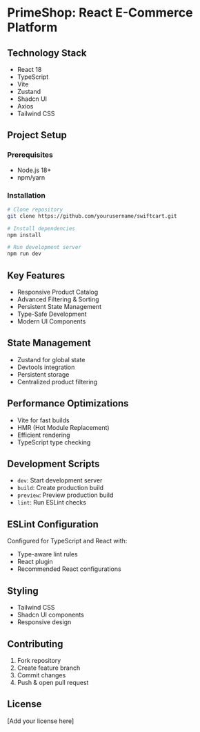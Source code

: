 # PrimeShop: React E-Commerce Platform

## Technology Stack

- React 18
- TypeScript
- Vite
- Zustand
- Shadcn UI
- Axios
- Tailwind CSS

## Project Setup

### Prerequisites

- Node.js 18+
- npm/yarn

### Installation

```bash
# Clone repository
git clone https://github.com/yourusername/swiftcart.git

# Install dependencies
npm install

# Run development server
npm run dev
```

## Key Features

- Responsive Product Catalog
- Advanced Filtering & Sorting
- Persistent State Management
- Type-Safe Development
- Modern UI Components

## State Management

- Zustand for global state
- Devtools integration
- Persistent storage
- Centralized product filtering

## Performance Optimizations

- Vite for fast builds
- HMR (Hot Module Replacement)
- Efficient rendering
- TypeScript type checking

## Development Scripts

- `dev`: Start development server
- `build`: Create production build
- `preview`: Preview production build
- `lint`: Run ESLint checks

## ESLint Configuration

Configured for TypeScript and React with:

- Type-aware lint rules
- React plugin
- Recommended React configurations

## Styling

- Tailwind CSS
- Shadcn UI components
- Responsive design

## Contributing

1. Fork repository
2. Create feature branch
3. Commit changes
4. Push & open pull request

## License

[Add your license here]

